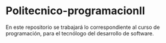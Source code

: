 # Politecnico-programacionII
En este repositorio se trabajará lo correspondiente al curso de programación, para el tecnólogo del desarrollo de software. 
